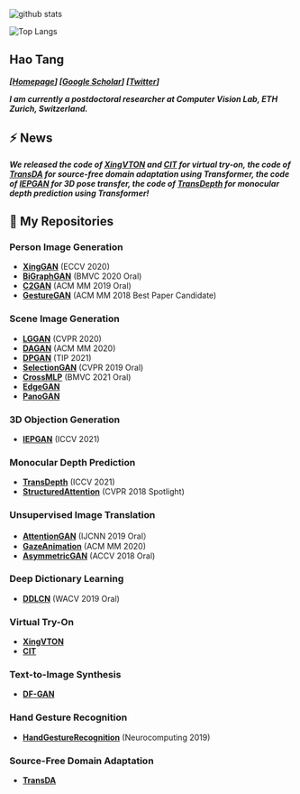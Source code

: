 ![github stats](https://github-readme-stats.vercel.app/api?username=Ha0Tang&show_icons=true)

![Top Langs](https://github-readme-stats.vercel.app/api/top-langs/?username=Ha0Tang)

## Hao Tang
_**[[Homepage](http://disi.unitn.it/~hao.tang/)] [[Google Scholar](https://scholar.google.com/citations?user=9zJkeEMAAAAJ&hl=en)] [[Twitter](https://twitter.com/HaoTang_ai)]**_

<!-- _**I am currently a postdoctoral researcher at Computer Vision Lab, ETH Zurich, Switzerland.**_ -->
_**I am currently a postdoctoral researcher at Computer Vision Lab, ETH Zurich, Switzerland.**_

## ⚡  **News**
_**We released the code of [XingVTON](https://github.com/Ha0Tang/XingVTON) and [CIT](https://github.com/Amazingren/CIT) for virtual try-on, the code of [TransDA](https://github.com/ygjwd12345/TransDA) for source-free domain adaptation using Transformer, the code of [IEPGAN](https://github.com/mikecheninoulu/Unsupervised_IEPGAN) for 3D pose transfer, the code of [TransDepth](https://github.com/ygjwd12345/TransDepth) for monocular depth prediction using Transformer!**_

## 🌱 **My Repositories**
### Person Image Generation 
- **[XingGAN](https://github.com/Ha0Tang/XingGAN)** (ECCV 2020)
- **[BiGraphGAN](https://github.com/Ha0Tang/BiGraphGAN)** (BMVC 2020 Oral)
- **[C2GAN](https://github.com/Ha0Tang/C2GAN)** (ACM MM 2019 Oral)
- **[GestureGAN](https://github.com/Ha0Tang/GestureGAN)** (ACM MM 2018 Best Paper Candidate)

### Scene Image Generation
- **[LGGAN](https://github.com/Ha0Tang/LGGAN)** (CVPR 2020)
- **[DAGAN](https://github.com/Ha0Tang/DAGAN)** (ACM MM 2020)
- **[DPGAN](https://github.com/Ha0Tang/DPGAN)** (TIP 2021)
- **[SelectionGAN](https://github.com/Ha0Tang/SelectionGAN)** (CVPR 2019 Oral)
- **[CrossMLP](https://github.com/Amazingren/CrossMLP)** (BMVC 2021 Oral)
- **[EdgeGAN](https://github.com/Ha0Tang/EdgeGAN)**
- **[PanoGAN](https://github.com/sswuai/PanoGAN)**

### 3D Objection Generation
- **[IEPGAN](https://github.com/mikecheninoulu/Unsupervised_IEPGAN)** (ICCV 2021)

### Monocular Depth Prediction
- **[TransDepth](https://github.com/ygjwd12345/TransDepth)** (ICCV 2021)
- **[StructuredAttention](https://github.com/danxuhk/StructuredAttentionDepthEstimation)** (CVPR 2018 Spotlight)

### Unsupervised Image Translation
- **[AttentionGAN](https://github.com/Ha0Tang/AttentionGAN)** (IJCNN 2019 Oral）
- **[GazeAnimation](https://github.com/zhangqianhui/GazeAnimation)** (ACM MM 2020)
- **[AsymmetricGAN](https://github.com/Ha0Tang/AsymmetricGAN)** (ACCV 2018 Oral)

### Deep Dictionary Learning
- **[DDLCN](https://github.com/Ha0Tang/DDLCN)** (WACV 2019 Oral)

### Virtual Try-On
- **[XingVTON](https://github.com/Ha0Tang/XingVTON)**
- **[CIT](https://github.com/Amazingren/CIT)**

### Text-to-Image Synthesis
- **[DF-GAN](https://github.com/tobran/DF-GAN)**

### Hand Gesture Recognition
- **[HandGestureRecognition](https://github.com/Ha0Tang/HandGestureRecognition)** (Neurocomputing 2019)

### Source-Free Domain Adaptation
- **[TransDA](https://github.com/ygjwd12345/TransDA)**
